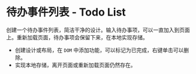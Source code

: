 # 待办事件列表 - Todo List
创建一个待办事件列表，简洁干净的设计。输入待办事项，可以一直加入到页面上。重新加载页面，待办事项会保留下来，在本地实现存储。

- 创建设计或布局，在 `DOM` 中添加功能，可以标记为已完成，右键单击可以删除。
- 实现本地存储，离开页面或重新加载页面仍然存在。
